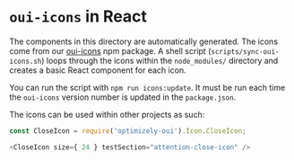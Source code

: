 # `oui-icons` in React

The components in this directory are automatically generated. The icons come
from our [oui-icons](https://github.com/optimizely/oui-icons) npm package. A
shell script (`scripts/sync-oui-icons.sh`) loops through the icons within the
`node_modules/` directory and creates a basic React component for each icon.

You can run the script with `npm run icons:update`. It must be run each time
the `oui-icons` version number is updated in the `package.json`.

The icons can be used within other projects as such:

```js
const CloseIcon = require('optimizely-oui').Icon.CloseIcon;

<CloseIcon size={ 24 } testSection="attention-close-icon" />
```
